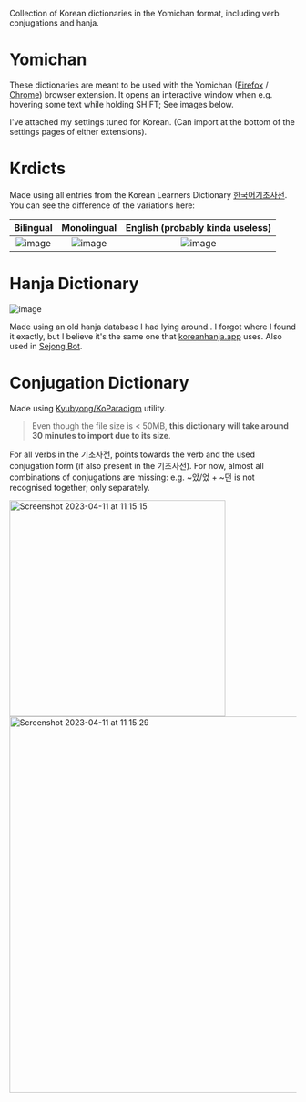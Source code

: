 Collection of Korean dictionaries in the Yomichan format, including verb conjugations and hanja.

# Yomichan

These dictionaries are meant to be used with the Yomichan ([Firefox](https://addons.mozilla.org/en-US/firefox/addon/yomichan/) / [Chrome](https://chrome.google.com/webstore/detail/yomichan/ogmnaimimemjmbakcfefmnahgdfhfami/related)) browser extension. It opens an interactive window when e.g. hovering some text while holding SHIFT; See images below.

I've attached my settings tuned for Korean. (Can import at the bottom of the settings pages of either extensions).

# Krdicts

Made using all entries from the Korean Learners Dictionary [한국어기초사전](https://krdict.korean.go.kr/mainAction). You can see the difference of the variations here:

|                                                    Bilingual                                                   |                                                   Monolingual                                                  |                                                     English  (probably kinda useless)                                                  |
|:--------------------------------------------------------------------------------------------------------------:|:--------------------------------------------------------------------------------------------------------------:|:--------------------------------------------------------------------------------------------------------------:|
| ![image](https://user-images.githubusercontent.com/9419971/231006855-905f3f8e-adbd-4592-93bb-4eb61efa361d.png) | ![image](https://user-images.githubusercontent.com/9419971/231007507-64eee9cc-b9a9-4393-9372-9b885ec703c1.png) | ![image](https://user-images.githubusercontent.com/9419971/231007578-28bb8d80-9ec4-4f5f-8ebc-e8b2d4a7552f.png) |

# Hanja Dictionary

![image](https://user-images.githubusercontent.com/9419971/231007326-7ab80fcf-f3f5-4524-8681-fa9be991dc1b.png)

Made using an old hanja database I had lying around.. I forgot where I found it exactly, but I believe it's the same one that [koreanhanja.app](https://koreanhanja.app/) uses. Also used in [Sejong Bot](https://github.com/jarjumarvin/sejong-bot).


# Conjugation Dictionary

Made using [Kyubyong/KoParadigm](https://github.com/Kyubyong/KoParadigm) utility.

> Even though the file size is < 50MB, **this dictionary will take around 30 minutes to import due to its size**. 

For all verbs in the 기초사전, points towards the verb and the used conjugation form (if also present in the 기초사전). For now, almost all combinations of conjugations are missing: e.g. ~았/었 + ~던 is not recognised together; only separately.

<img width="379" alt="Screenshot 2023-04-11 at 11 15 15" src="https://user-images.githubusercontent.com/9419971/231114297-178d37fa-8ffd-4358-b6f1-df0ee969df5d.png">

<img width="660" alt="Screenshot 2023-04-11 at 11 15 29" src="https://user-images.githubusercontent.com/9419971/231114309-8607a138-f4d6-4bdb-bcd4-3849ede173f3.png">



